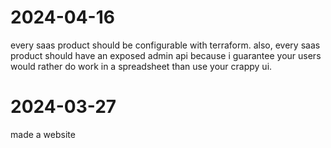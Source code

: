 # 2024-04-16

every saas product should be configurable with terraform. also, every saas product should have an exposed admin api
because i guarantee your users would rather do work in a spreadsheet than use your crappy ui.

# 2024-03-27

made a website
